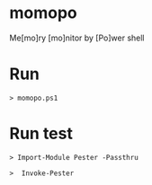 # momopo
Me[mo]ry [mo]nitor by [Po]wer shell

# Run
```
> momopo.ps1
```

# Run test
```
> Import-Module Pester -Passthru

>  Invoke-Pester
```
